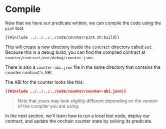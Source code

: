 # Compile
Now that we have our predicate written, we can compile the code using the `pint` tool.

```bash
{{#include ../../../../code/counter/pint.sh:build}}
```
This will create a new directory inside the `contract` directory called `out`. \
Because this is a debug build, you can find the compiled contract at `counter/contract/out/debug/counter.json`.

There is also a `counter-abi.json` file in the same directory that contains the counter contract's ABI.

The ABI for the counter looks like this:
```json
{{#include ../../../../code/counter/counter-abi.json}}
```
> Note that yours may look slightly different depending on the version of the compiler you are using.

In the next section, we'll learn how to run a local test node, deploy our contract, and update the onchain counter state by solving its predicate.
